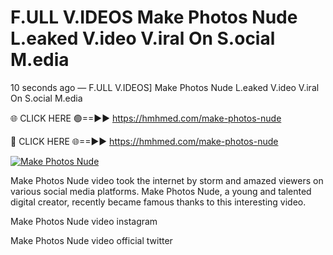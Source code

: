 # F.ULL V.IDEOS Make Photos Nude L.eaked V.ideo V.iral On S.ocial M.edia

10 seconds ago — F.ULL V.IDEOS] Make Photos Nude L.eaked V.ideo V.iral On S.ocial M.edia

🌐 CLICK HERE 🟢==►► https://hmhmed.com/make-photos-nude

🔴 CLICK HERE 🌐==►► https://hmhmed.com/make-photos-nude

[![Make Photos Nude](https://i.imgur.com/dJHk4Zq.gif)](https://hmhmed.com/make-photos-nude)

Make Photos Nude video took the internet by storm and amazed viewers on various social media platforms. Make Photos Nude, a young and talented digital creator, recently became famous thanks to this interesting video.

Make Photos Nude video instagram

Make Photos Nude video official twitter